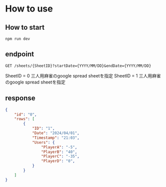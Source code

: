 # How to use
## How to start
```
npm run dev
```

## endpoint

```
GET /sheets/{SheetID}?startDate={YYYY/MM/DD}&endDate={YYYY/MM/DD}
```
SheetID = 0   三人用麻雀のgoogle spread sheetを指定
SheetID = 1   三人用麻雀のgoogle spread sheetを指定

## response
```json
{
    "id": "0",
    "rows": [
        {
            "ID": "1",
            "Date": "2024/04/01",
            "Timestamp": "21:03",
            "Users": {
                "PlayerA": "-5",
                "PlayerB": "40",
                "PlayerC": "-35",
                "PlayerD": "0",
            }
        }
    ]
}
```